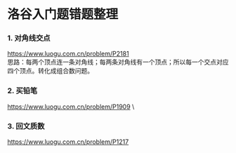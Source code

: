 # 洛谷入门题错题整理

### 1. 对角线交点
https://www.luogu.com.cn/problem/P2181 \
思路：每两个顶点连一条对角线；每两条对角线有一个顶点；所以每一个交点对应四个顶点。转化成组合数问题。

### 2. 买铅笔
https://www.luogu.com.cn/problem/P1909 \

### 3. 回文质数
https://www.luogu.com.cn/problem/P1217
